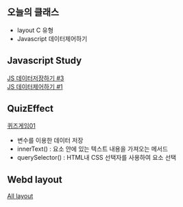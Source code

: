 ## 오늘의 클래스
- layout C 유형
- Javascript 데이터제어하기

## Javascript Study
[JS 데이터저장하기 #3](https://ukey77.github.io/webs2024/javascript/javascript01.html)   
[JS 데이터제어하기 #1](https://ukey77.github.io/webs2024/javascript/javascript04.html)

## QuizEffect
[퀴즈게임01](https://ukey77.github.io/webs2024/quiz/quizEffect01.html)
* 변수를 이용한 데이터 저장
* innerText() : 요소 안에 있는 텍스트 내용을 가져오는 메서드
* querySelector() : HTML내 CSS 선택자를 사용하여 요소 선택

## Webd layout 
[All layout](https://ukey77.github.io/webs2024/webd/layout/index.html)